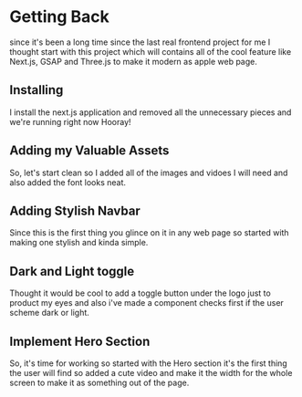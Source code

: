 # Getting Back
since it's been a long time since the last real frontend project for me I thought start with this project which will contains all of the cool feature like Next.js, GSAP and Three.js to make it modern as apple web page.


## Installing
I install the next.js application and removed all the unnecessary pieces and we're running right now Hooray!

## Adding my Valuable Assets
So, let's start clean so I added all of the images and vidoes I will need and also added the font looks neat.

## Adding Stylish Navbar
Since this is the first thing you glince on it in any web page so started with making one stylish and kinda simple.

## Dark and Light toggle
Thought it would be cool to add a toggle button under the logo just to product my eyes and also i've made a component checks first if the user scheme dark or light.

## Implement Hero Section
So, it's time for working so started with the Hero section it's the first thing the user will find so added a cute video and make it the width for the whole screen to make it as something out of the page.
